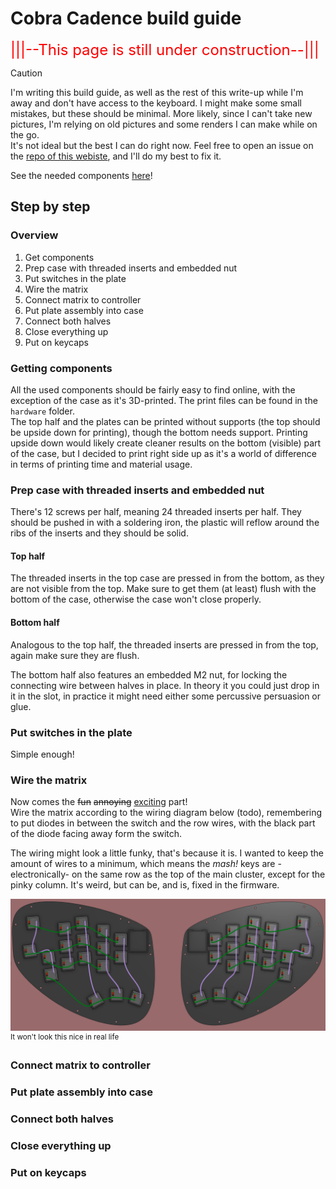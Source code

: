 # Cobra Cadence build guide
<span style="font-size:18pt; color:red;">|||--This page is still under construction--|||</span>

> [!CAUTION]
> I'm writing this build guide, as well as the rest of this write-up while I'm away and don't have access to the keyboard. I might make some small mistakes, but these should be minimal. More likely, since I can't take new pictures, I'm relying on old pictures and some renders I can make while on the go.  
> It's not ideal but the best I can do right now. Feel free to open an issue on the [repo of this webiste](https://github.com/mreel/TiboLoete), and I'll do my best to fix it.

See the needed components [here](cc_main_page.md#Components)!

## Step by step
### Overview
1. Get components  
2. Prep case with threaded inserts and embedded nut
3. Put switches in the plate  
4. Wire the matrix
5. Connect matrix to controller
6. Put plate assembly into case
7. Connect both halves
8. Close everything up
9. Put on keycaps

### Getting components
All the used components should be fairly easy to find online, with the exception of the case as it's 3D-printed. The print files can be found in the `hardware` folder.  
The top half and the plates can be printed without supports (the top should be upside down for printing), though the bottom needs support. Printing upside down would likely create cleaner results on the bottom (visible) part of the case, but I decided to print right side up as it's a world of difference in terms of printing time and material usage.  

### Prep case with threaded inserts and embedded nut
There's 12 screws per half, meaning 24 threaded inserts per half. They should be pushed in with a soldering iron, the plastic will reflow around the ribs of the inserts and they should be solid.
#### Top half
The threaded inserts in the top case are pressed in from the bottom, as they are not visible from the top. Make sure to get them (at least) flush with the bottom of the case, otherwise the case won't close properly.

#### Bottom half
Analogous to the top half, the threaded inserts are pressed in from the top, again make sure they are flush.  

The bottom half also features an embedded M2 nut, for locking the connecting wire between halves in place. In theory it you could just drop in it in the slot, in practice it might need either some percussive persuasion or glue.

### Put switches in the plate  
Simple enough!  

### Wire the matrix
Now comes the ~~fun~~ ~~annoying~~ <ins>exciting</ins> part!  
Wire the matrix according to the wiring diagram below (todo), remembering to put diodes in between the switch and the row wires, with the black part of the diode facing away form the switch.  

The wiring might look a little funky, that's because it is. I wanted to keep the amount of wires to a minimum, which means the _mash!_ keys are -electronically- on the same row as the top of the main cluster, except for the pinky column. It's weird, but can be, and is, fixed in the firmware.  

![Matrix Wiring](media/wiring_matrix.jpg)  
<sup>It won't look this nice in real life</sup>

### Connect matrix to controller
### Put plate assembly into case
### Connect both halves
### Close everything up
### Put on keycaps